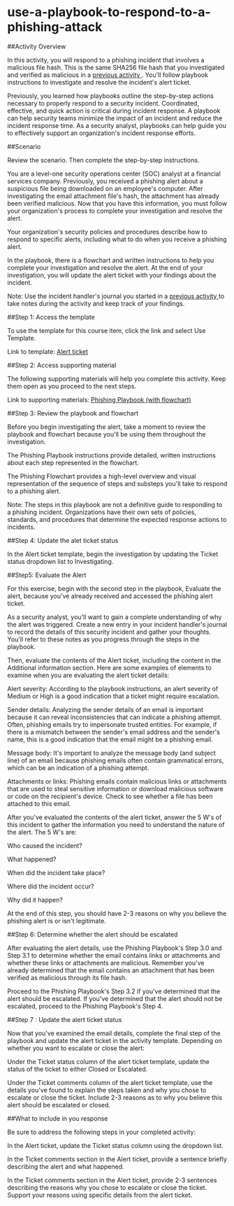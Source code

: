 # use-a-playbook-to-respond-to-a-phishing-attack

##Activity Overview

In this activity, you will respond to a phishing incident that involves a malicious file hash. This is the same SHA256 file hash that you investigated and verified as malicious in a 
<a href="https://www.coursera.org/learn/detection-and-response/quiz/wXUdm/activity-investigate-a-suspicious-file-hash">previous activity </a>
. You'll follow playbook instructions to investigate and resolve the incident's alert ticket.

Previously, you learned how playbooks outline the step-by-step actions necessary to properly respond to a security incident. Coordinated, effective, and quick action is critical during incident response. A playbook can help security teams minimize the impact of an incident and reduce the incident response time. As a security analyst, playbooks can help guide you to effectively support an organization's incident response efforts.

##Scenario

Review the scenario. Then complete the step-by-step instructions.

You are a level-one security operations center (SOC) analyst at a financial services company. Previously, you received a phishing alert about a suspicious file being downloaded on an employee's computer. After investigating the email attachment file's hash, the attachment has already been verified malicious. Now that you have this information, you must follow your organization's process to complete your investigation and resolve the alert.

Your organization's security policies and procedures describe how to respond to specific alerts, including what to do when you receive a phishing alert. 

In the playbook, there is a flowchart and written instructions to help you complete your investigation and resolve the alert. At the end of your investigation, you will update the alert ticket with your findings about the incident.

Note: Use the incident handler's journal you started in 
a <a href="https://www.coursera.org/learn/detection-and-response/exam/ghRgc/portfolio-activity-document-an-incident-with-an-incident-handlers-journal">previous activity </a>
 to take notes during the activity and keep track of your findings. 

##Step 1: Access the template

To use the template for this course item, click the link and select Use Template.

Link to template: 
<a href="https://docs.google.com/document/d/1C_oSppUijx8i9vkeB2p631-kexuyCVAzco4f2FqFcTs/template/preview?resourcekey=0-TC8vTWWW_7owixVHFJSrcw">Alert ticket </a>

##Step 2: Access supporting material

The following supporting materials will help you complete this activity. Keep them open as you proceed to the next steps. 

Link to supporting materials: 
<a href="https://docs.google.com/document/d/1rOSSCtLsiWVjAjTdJtWrSrvqpiXHissEAqiy5KD4Kv4/template/preview?usp=sharing">Phishing Playbook (with flowchart) </a>

##Step 3: Review the playbook and flowchart

Before you begin investigating the alert, take a moment to review the playbook and flowchart because you'll be using them throughout the investigation.

The Phishing Playbook instructions provide detailed, written instructions about each step represented in the flowchart.

The Phishing Flowchart provides a high-level overview and visual representation of the sequence of steps and substeps you'll take to respond to a phishing alert.

Note: The steps in this playbook are not a definitive guide to responding to a phishing incident. Organizations have their own sets of policies, standards, and procedures that determine the expected response actions to incidents.

##Step 4: Update the alet ticket status

In the Alert ticket template, begin the investigation by updating the Ticket status dropdown list to Investigating.

##Step5: Evaluate the Alert

For this exercise, begin with the second step in the playbook, Evaluate the alert, because you've already received and accessed the phishing alert ticket. 

As a security analyst, you'll want to gain a complete understanding of why the alert was triggered. Create a new entry in your incident handler's journal to record the details of this security incident and gather your thoughts. You'll refer to these notes as you progress through the steps in the playbook. 

Then, evaluate the contents of the Alert ticket, including the content in the Additional information section. Here are some examples of elements to examine when you are evaluating the alert ticket details:

Alert severity: According to the playbook instructions, an alert severity of Medium or High is a good indication that a ticket might require escalation.

Sender details: Analyzing the sender details of an email is important because it can reveal inconsistencies that can indicate a phishing attempt. Often, phishing emails try to impersonate trusted entities. For example, if there is a mismatch between the sender's email address and the sender's name, this is a good indication that the email might be a phishing email.

Message body: It's important to analyze the message body (and subject line) of an email because phishing emails often contain grammatical errors, which can be an indication of a phishing attempt.

Attachments or links: Phishing emails contain malicious links or attachments that are used to steal sensitive information or download malicious software or code on the recipient's device. Check to see whether a file has been attached to this email.

After you've evaluated the contents of the alert ticket, answer the 5 W's of this incident to gather the information you need to understand the nature of the alert. The 5 W's are:

Who caused the incident?

What happened?

When did the incident take place?

Where did the incident occur?

Why did it happen?

At the end of this step, you should have 2-3 reasons on why you believe the phishing alert is or isn't legitimate.

##Step 6: Determine whether the alert should be escalated

After evaluating the alert details, use the Phishing Playbook's Step 3.0 and Step 3.1 to determine whether the email contains links or attachments and whether these links or attachments are malicious. Remember you've already determined that the email contains an attachment that has been verified as malicious through its file hash. 

Proceed to the Phishing Playbook's Step 3.2 if you've determined that the alert should be escalated. If you've determined that the alert should not be escalated, proceed to the Phishing Playbook's Step 4.

##Step 7 : Update the alert ticket status

Now that you've examined the email details, complete the final step of the playbook and update the alert ticket in the activity template. Depending on whether you want to escalate or close the alert:

Under the Ticket status column of the alert ticket template, update the status of the ticket to either Closed or Escalated.

Under the Ticket comments column of the alert ticket template, use the details you've found to explain the steps taken and why you chose to escalate or close the ticket. Include 2-3 reasons as to why you believe this alert should be escalated or closed.

##What to include in you response

Be sure to address the following steps in your completed activity:  

In the Alert ticket, update the Ticket status column using the dropdown list.

In the Ticket comments section in the Alert ticket, provide a sentence briefly describing the alert and what happened.

In the Ticket comments section in the Alert ticket, provide 2-3 sentences describing the reasons why you chose to escalate or close the ticket. Support your reasons using specific details from the alert ticket.

   




